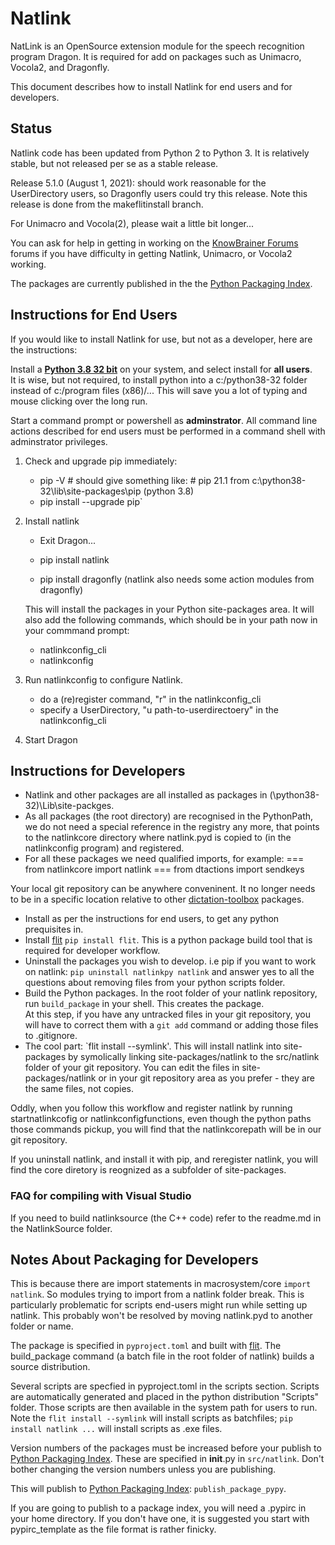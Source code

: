 # Natlink

NatLink is an OpenSource extension module for the speech recognition program Dragon. It is required
for add on packages such as Unimacro, Vocola2, and Dragonfly.

This document describes how to install Natlink for end users and for developers.

## Status

Natlink code has been updated from Python 2 to Python 3. It is relatively stable, but not released per se as a stable release. 

Release 5.1.0 (August 1, 2021): should work reasonable for the UserDirectory users, so Dragonfly users could try this release. Note this release is done from the makeflitinstall branch.

For Unimacro and Vocola(2), please wait a little bit longer...

You can ask for help in getting in working on the [KnowBrainer Forums](https://www.knowbrainer.com/forums/forum/categories.cfm?catid=25&entercat=y&CFTREEITEMKEY=25) forums if you have difficulty in getting Natlink, Unimacro, or Vocola2 working.

The packages are currently published in the 
the [Python Packaging Index](https://pypi.org/). 

## Instructions for End Users

If you would like to install Natlink for use, but not as a developer, here are the instructions:

Install a [**Python 3.8 32 bit**](https://www.python.org/downloads/) on your system, and select install for **all users**.  
It is wise, but not required, to install python into a c:/python38-32 folder instead of c:/program files (x86)/... This will save
you a lot of typing and mouse clicking over the long run.

Start a command prompt or powershell as **adminstrator**. All command line actions described for end users must be performed in
a command shell with adminstrator privileges.

1. Check and upgrade pip immediately:
   
   - pip -V   # should give something like:
              # pip 21.1 from c:\python38-32\lib\site-packages\pip (python 3.8)
   - pip install --upgrade pip`

2. Install natlink
   - Exit Dragon...
   - pip install natlink

   - pip install dragonfly  (natlink also needs some action modules from dragonfly)

   This will install the packages in your Python site-packages area. 
   It will also add the following commands, which should be
   in your path now in your commmand prompt:

   - natlinkconfig_cli
   - natlinkconfig

3. Run natlinkconfig to configure Natlink.
   - do a (re)register command, "r" in the natlinkconfig_cli
   - specify a UserDirectory, "u path-to-userdirectoery" in the natlinkconfig_cli

4. Start Dragon

## Instructions for Developers

- Natlink and other packages are all installed as packages in (\python38-32)\Lib\site-packges. 
- As all packages (the root directory) are recognised in the PythonPath, we do not need a special reference in the registry any more, that
  points to the natlinkcore directory where natlink.pyd is copied to (in the natlinkconfig program) and registered.
- For all these packages we need qualified imports, for example:
=== from natlinkcore import natlink
=== from dtactions import sendkeys 

Your local git repository can be anywhere conveninent. It no longer needs to be in a specific location relative to other
[dictation-toolbox](https://github.com/dictation-toolbox) packages.

- Install as per the instructions for end users, to get any python prequisites in.
- Install [flit](https://pypi.org/project/flit/) `pip install flit`. This is a python package build tool that is required for developer workflow.
- Uninstall the packages you wish to develop. i.e pip if you want to work on natlink:
  `pip uninstall natlinkpy natlink` and answer yes to all the questions about removing files from your python scripts folder.
- Build the Python packages. In the root folder of your natlink repository, run `build_package` in your shell. This creates the package.  
  At this step, if you have any untracked files
  in your git repository, you will have to correct them with a `git add` command or adding those files to .gitignore.
- The cool part: `flit install --symlink'. This will install natlink into site-packages by symolically linking
  site-packages/natlink to the src/natlink folder of your git repository. You can edit the files in site-packages/natlink or
  in your git repository area as you prefer - they are the same files, not copies.

Oddly, when you follow this workflow and register natlink by running startnatlinkcofig or natlinkconfigfunctions, even though the
python paths those commands pickup, you will find that the natlinkcorepath will be in our git repository.

If you uninstall natlink, and install it with pip, and reregister natlink, you will find the core diretory is
reognized as a subfolder of site-packages.

### FAQ for compiling with Visual Studio

If you need to build natlinksource (the C++ code) refer to the readme.md in the NatlinkSource folder.

## Notes About Packaging for Developers

This is because there are import statements in macrosystem/core `import natlink`. So modules trying to import from a natlink folder break.
This is particularly problematic for scripts end-users might run while setting up natlink. This probably won't be resolved
by moving natlink.pyd to another folder or name.

The package is specified in `pyproject.toml` and built with [flit](https://pypi.org/project/flit/). The build_package command
(a batch file in the root folder of natlink) builds a source distribution.

Several scripts are specfied in pyproject.toml in the scripts section. Scripts are automatically generated
and placed in the python distribution "Scripts" folder. Those scripts are then available in the system path for
users to run. Note the `flit install --symlink` will install scripts as batchfiles; `pip install natlink ...` will install
scripts as .exe files.

Version numbers of the packages must be increased before your publish to  [Python Packaging Index](https://pypi.org/). These are specified in **init**.py in `src/natlink`. Don't bother changing the
version numbers unless you are publishing.

This will publish to [Python Packaging Index](https://pypi.org/): `publish_package_pypy`.

If you are going to publish to a package index, you will need a .pypirc in your home directory. If you don't have one,
it is suggested you start with pypirc_template as the file format is rather finicky.
